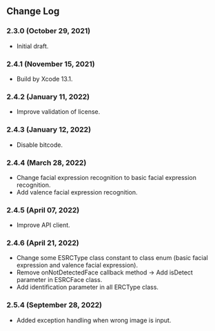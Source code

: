 ## Change Log

### 2.3.0 (October 29, 2021)
- Initial draft.

### 2.4.1 (November 15, 2021)
 - Build by Xcode 13.1.

### 2.4.2 (January 11, 2022)
 - Improve validation of license.

### 2.4.3 (January 12, 2022)
 - Disable bitcode.

### 2.4.4 (March 28, 2022)
 - Change facial expression recognition to basic facial expression recognition.
 - Add valence facial expression recognition.

### 2.4.5 (April 07, 2022)
 - Improve API client.

### 2.4.6 (April 21, 2022)
 - Change some ESRCType class constant to class enum (basic facial expression and valence facial expression).
 - Remove onNotDetectedFace callback method -> Add isDetect parameter in ESRCFace class.
 - Add identification parameter in all ERCType class.

### 2.5.4 (September 28, 2022)
 - Added exception handling when wrong image is input.
